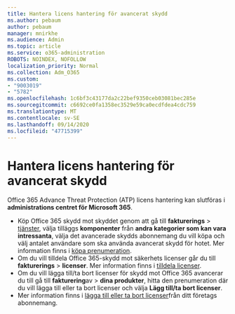 ```yaml
---
title: Hantera licens hantering för avancerat skydd
ms.author: pebaum
author: pebaum
manager: mnirkhe
ms.audience: Admin
ms.topic: article
ms.service: o365-administration
ROBOTS: NOINDEX, NOFOLLOW
localization_priority: Normal
ms.collection: Adm_O365
ms.custom:
- "9003019"
- "5782"
ms.openlocfilehash: 1c6bf3c43177da2c22bef9350ceb03081bec285e
ms.sourcegitcommit: c6692ce0fa1358ec3529e59ca0ecdfdea4cdc759
ms.translationtype: MT
ms.contentlocale: sv-SE
ms.lasthandoff: 09/14/2020
ms.locfileid: "47715399"
---
```

# <a name="advanced-threat-protection-license-management"></a>Hantera licens hantering för avancerat skydd

Office 365 Advance Threat Protection (ATP) licens hantering kan slutföras i  **administrations centret för Microsoft 365**.

- Köp Office 365 skydd mot skyddet genom att gå till **fakturerings**  >  [tjänster](https://go.microsoft.com/fwlink/p/?linkid=868433), välja tilläggs **komponenter** från **andra kategorier som kan vara intressanta**, välja det avancerade skydds abonnemang du vill köpa och välj antalet användare som ska använda avancerat skydd för hotet. Mer information finns i [köpa prenumeration](https://docs.microsoft.com/microsoft-365/commerce/subscriptions/upgrade-to-different-plan).
- Om du vill tilldela Office 365-skydd mot säkerhets licenser går du till **fakturerings**  >  **licenser**. Mer information finns i  [tilldela licenser](https://docs.microsoft.com/microsoft-365/admin/manage/assign-licenses-to-users).  
- Om du vill lägga till/ta bort licenser för skydd mot Office 365 avancerar du till gå till **fakturering**av  >  **dina produkter**, hitta den prenumeration där du vill lägga till eller ta bort licenser och välja **Lägg till/ta bort licenser**.  
- Mer information finns i [lägga till eller ta bort licenser](https://docs.microsoft.com/microsoft-365/commerce/licenses/buy-licenses?view=o365-worldwide#add-or-remove-licenses-for-your-business-subscription)från ditt företags abonnemang.
